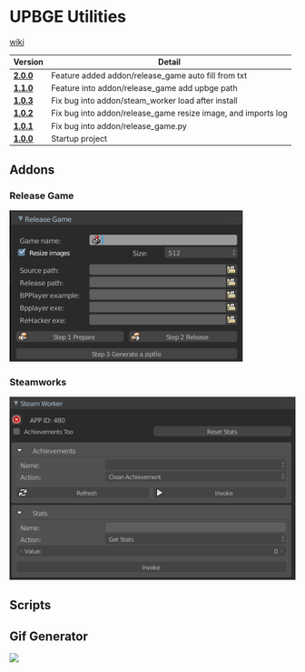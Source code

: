 # UPBGE Utilities

[wiki](https://github.com/MRCardoso/upbge-utils/wiki)

|**Version**|**Detail**|
|---|---|
|**[2.0.0](https://github.com/MRCardoso/upbge-utils/releases/tag/2.0.0)**|Feature added addon/release_game auto fill from txt|
|**[1.1.0](https://github.com/MRCardoso/upbge-utils/releases/tag/1.1.0)**|Feature into addon/release_game add upbge path|
|**[1.0.3](https://github.com/MRCardoso/upbge-utils/releases/tag/1.0.3)**|Fix bug into addon/steam_worker load after install|
|**[1.0.2](https://github.com/MRCardoso/upbge-utils/releases/tag/1.0.2)**|Fix bug into addon/release_game resize image, and imports log|
|**[1.0.1](https://github.com/MRCardoso/upbge-utils/releases/tag/1.0.1)**|Fix bug into addon/release_game.py|
|**[1.0.0](https://github.com/MRCardoso/upbge-utils/releases/tag/1.0.0)** |Startup project|


## Addons

### Release Game

![](images/release-game.png)

### Steamworks

![](images/steam-worker-installed.png)


## Scripts

## Gif Generator

![](images/gif-generator.gif)